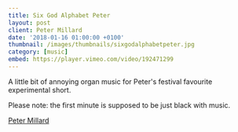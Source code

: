 ```yaml
---
title: Six God Alphabet Peter
layout: post
client: Peter Millard
date: '2018-01-16 01:00:00 +0100'
thumbnail: /images/thumbnails/sixgodalphabetpeter.jpg
category: [music]
embed: https://player.vimeo.com/video/192471299
---
```


A little bit of annoying organ music for Peter's festival favourite experimental short.

Please note: the first minute is supposed to be just black with music.

[Peter Millard](https://vimeo.com/petermillard/)

